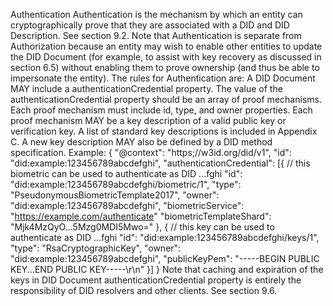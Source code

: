 Authentication Authentication is the mechanism by which an entity can cryptographically prove that they are associated with a DID and DID Description. See section 9.2. Note that Authentication is separate from Authorization because an entity may wish to enable other entities to update the DID Document (for example, to assist with key recovery as discussed in section 6.5) without enabling them to prove ownership (and thus be able to impersonate the entity). The rules for Authentication are: A DID Document MAY include a authenticationCredential property. The value of the authenticationCredential property should be an array of proof mechanisms. Each proof mechanism must include id, type, and owner properties. Each proof mechanism MAY be a key description of a valid public key or verification key. A list of standard key descriptions is included in Appendix C. A new key description MAY also be defined by a DID method specification. Example: { "@context": "https;//w3id.org/did/v1", "id": "did:example:123456789abcdefghi", "authenticationCredential": [{ // this biometric can be used to authenticate as DID ...fghi "id": "did:example:123456789abcdefghi/biometric/1", "type": "PseudonymousBiometricTemplate2017", "owner": "did:example:123456789abcdefghi", "biometricService": "https://example.com/authenticate" "biometricTemplateShard": "Mjk4MzQyO...5Mzg0MDI5Mwo=" }, { // this key can be used to authenticate as DID ...fghi "id": "did:example:123456789abcdefghi/keys/1", "type": "RsaCryptographicKey", "owner": "did:example:123456789abcdefghi", "publicKeyPem": "-----BEGIN PUBLIC KEY...END PUBLIC KEY-----\r\n" }] } Note that caching and expiration of the keys in DID Document authenticationCredential property is entirely the responsibility of DID resolvers and other clients. See section 9.6.
